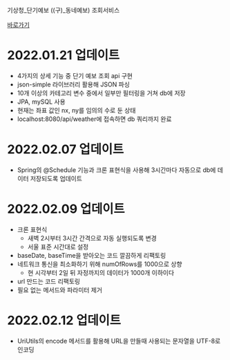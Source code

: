 기상청_단기예보 ((구)_동네예보) 조회서비스

[바로가기](https://www.data.go.kr/data/15084084/openapi.do)

# 2022.01.21 업데이트

- 4가지의 상세 기능 중 단기 예보 조회 api 구현
- json-simple 라이브러리 활용해 JSON 파싱
- 10개 이상의 카테고리 변수 중에서 일부만 필터링을 거쳐 db에 저장
- JPA, mySQL 사용
- 현재는 좌표 값인 nx, ny를 임의의 수로 둔 상태
- localhost:8080/api/weather에 접속하면 db 쿼리까지 완료

# 2022.02.07 업데이트

- Spring의 @Schedule 기능과 크론 표현식을 사용해 3시간마다 자동으로 db에 데이터 저장되도록 업데이트

# 2022.02.09 업데이트

- 크론 표현식
    - 새벽 2시부터 3시간 간격으로 자동 실행되도록 변경
    - 서울 표준 시간대로 설정
- baseDate, baseTime을 받아오는 코드 깔끔하게 리팩토링
- 네트워크 통신을 최소화하기 위해 numOfRows를 1000으로 상향
    - 현 시각부터 2일 뒤 자정까지의 데이터가 1000개 이하이다
- url 만드는 코드 리팩토링
- 필요 없는 메서드와 파라미터 제거

# 2022.02.12 업데이트

- UriUtils의 encode 메서드를 활용해 URL을 만들때 사용되는 문자열을 UTF-8로 인코딩
